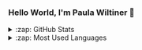 ### Hello World, I'm Paula Wiltiner 👋

<!--
**PaulaWiltiner/PaulaWiltiner** is a ✨ _special_ ✨ repository because its `README.md` (this file) appears on your GitHub profile.

Here are some ideas to get you started:

- 🔭 I’m currently working on ...
- 🌱 I’m currently learning ...
- 👯 I’m looking to collaborate on ...
- 🤔 I’m looking for help with ...
- 💬 Ask me about ...
- 📫 How to reach me: ...
- 😄 Pronouns: ...
- ⚡ Fun fact: ...
-->

<details>
  <summary>:zap: GitHub Stats</summary>

  <img align="left" alt="Paula Wiltiner's GitHub Stats" src="https://github-readme-stats.vercel.app/api?username=paulawiltiner&show_icons=true&hide_border=true" />

</details>

<details>
  <summary>:zap: Most Used Languages</summary>

<img align="left" alt="Paula Wiltiner's GitHub Top Languages" src="https://github-readme-stats.vercel.app/api/top-langs/?username=paulawiltiner" />

</details>
